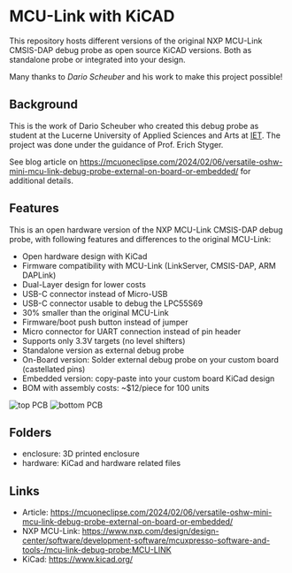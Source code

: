 # MCU-Link with KiCAD
This repository hosts different versions of the original NXP MCU-Link CMSIS-DAP debug probe as open source KiCAD versions. Both as standalone probe or integrated into your design.

Many thanks to *Dario Scheuber* and his work to make this project possible!

## Background
This is the work of Dario Scheuber who created this debug probe as student at the Lucerne University of Applied Sciences and Arts at [IET](https://www.hslu.ch/en/lucerne-school-of-engineering-architecture/about-us/organization/institute/engineering-and-technology/elektrotechnik/). The project was done under the guidance of Prof. Erich Styger.

See blog article on https://mcuoneclipse.com/2024/02/06/versatile-oshw-mini-mcu-link-debug-probe-external-on-board-or-embedded/ for additional details.

## Features
This is an open hardware version of the NXP MCU-Link CMSIS-DAP debug probe, with following features and differences to the original MCU-Link:
- Open hardware design with KiCad
- Firmware compatibility with MCU-Link (LinkServer, CMSIS-DAP, ARM DAPLink)
- Dual-Layer design for lower costs
- USB-C connector instead of  Micro-USB
- USB-C connector usable to debug the LPC55S69
- 30% smaller than the original MCU-Link
- Firmware/boot push button instead of jumper
- Micro connector for UART connection instead of pin header
- Supports only 3.3V targets (no level shifters)
- Standalone version as external debug probe
- On-Board version: Solder external debug probe on your custom board (castellated pins)
- Embedded version: copy-paste into your custom board KiCad design
- BOM with assembly costs: ~$12/piece for 100 units

![top PCB](images/top.png)
![bottom PCB](images/bottom.png)

## Folders
- enclosure: 3D printed enclosure
- hardware: KiCad and hardware related files

## Links
- Article: https://mcuoneclipse.com/2024/02/06/versatile-oshw-mini-mcu-link-debug-probe-external-on-board-or-embedded/
- NXP MCU-Link: https://www.nxp.com/design/design-center/software/development-software/mcuxpresso-software-and-tools-/mcu-link-debug-probe:MCU-LINK
- KiCad: https://www.kicad.org/
